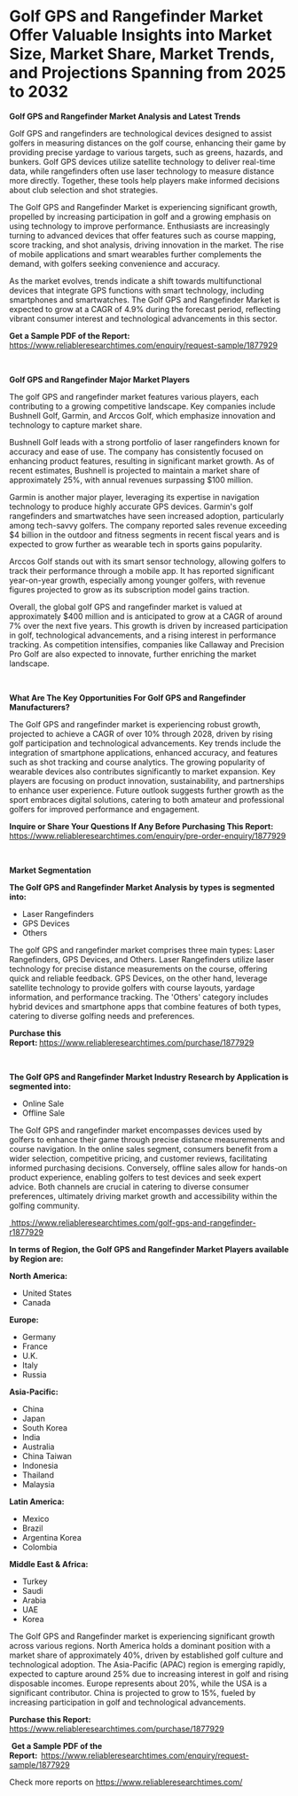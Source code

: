 <p><h1>Golf GPS and Rangefinder Market Offer Valuable Insights into Market Size, Market Share, Market Trends, and Projections Spanning from 2025 to 2032</h1></p><p><strong>Golf GPS and Rangefinder Market Analysis and Latest Trends</strong></p>
<p><p>Golf GPS and rangefinders are technological devices designed to assist golfers in measuring distances on the golf course, enhancing their game by providing precise yardage to various targets, such as greens, hazards, and bunkers. Golf GPS devices utilize satellite technology to deliver real-time data, while rangefinders often use laser technology to measure distance more directly. Together, these tools help players make informed decisions about club selection and shot strategies.</p><p>The Golf GPS and Rangefinder Market is experiencing significant growth, propelled by increasing participation in golf and a growing emphasis on using technology to improve performance. Enthusiasts are increasingly turning to advanced devices that offer features such as course mapping, score tracking, and shot analysis, driving innovation in the market. The rise of mobile applications and smart wearables further complements the demand, with golfers seeking convenience and accuracy.</p><p>As the market evolves, trends indicate a shift towards multifunctional devices that integrate GPS functions with smart technology, including smartphones and smartwatches. The Golf GPS and Rangefinder Market is expected to grow at a CAGR of 4.9% during the forecast period, reflecting vibrant consumer interest and technological advancements in this sector.</p></p>
<p><strong>Get a Sample PDF of the Report:&nbsp;</strong> <a href="https://www.reliableresearchtimes.com/enquiry/request-sample/1877929?utm_campaign=3088&utm_medium=2&utm_source=Github&utm_content=ia&utm_term=11042025&utm_id=golf-gps-and-rangefinder">https://www.reliableresearchtimes.com/enquiry/request-sample/1877929</a></p>
<p>&nbsp;</p>
<p><strong>Golf GPS and Rangefinder Major Market Players</strong></p>
<p><p>The golf GPS and rangefinder market features various players, each contributing to a growing competitive landscape. Key companies include Bushnell Golf, Garmin, and Arccos Golf, which emphasize innovation and technology to capture market share. </p><p>Bushnell Golf leads with a strong portfolio of laser rangefinders known for accuracy and ease of use. The company has consistently focused on enhancing product features, resulting in significant market growth. As of recent estimates, Bushnell is projected to maintain a market share of approximately 25%, with annual revenues surpassing $100 million.</p><p>Garmin is another major player, leveraging its expertise in navigation technology to produce highly accurate GPS devices. Garmin's golf rangefinders and smartwatches have seen increased adoption, particularly among tech-savvy golfers. The company reported sales revenue exceeding $4 billion in the outdoor and fitness segments in recent fiscal years and is expected to grow further as wearable tech in sports gains popularity.</p><p>Arccos Golf stands out with its smart sensor technology, allowing golfers to track their performance through a mobile app. It has reported significant year-on-year growth, especially among younger golfers, with revenue figures projected to grow as its subscription model gains traction.</p><p>Overall, the global golf GPS and rangefinder market is valued at approximately $400 million and is anticipated to grow at a CAGR of around 7% over the next five years. This growth is driven by increased participation in golf, technological advancements, and a rising interest in performance tracking. As competition intensifies, companies like Callaway and Precision Pro Golf are also expected to innovate, further enriching the market landscape.</p></p>
<p>&nbsp;</p>
<p><strong>What Are The Key Opportunities For Golf GPS and Rangefinder Manufacturers?</strong></p>
<p><p>The Golf GPS and rangefinder market is experiencing robust growth, projected to achieve a CAGR of over 10% through 2028, driven by rising golf participation and technological advancements. Key trends include the integration of smartphone applications, enhanced accuracy, and features such as shot tracking and course analytics. The growing popularity of wearable devices also contributes significantly to market expansion. Key players are focusing on product innovation, sustainability, and partnerships to enhance user experience. Future outlook suggests further growth as the sport embraces digital solutions, catering to both amateur and professional golfers for improved performance and engagement.</p></p>
<p><strong>Inquire or Share Your Questions If Any Before Purchasing This Report:</strong> <a href="https://www.reliableresearchtimes.com/enquiry/pre-order-enquiry/1877929?utm_campaign=3088&utm_medium=2&utm_source=Github&utm_content=ia&utm_term=11042025&utm_id=golf-gps-and-rangefinder">https://www.reliableresearchtimes.com/enquiry/pre-order-enquiry/1877929</a></p>
<p>&nbsp;</p>
<p><strong>Market Segmentation</strong></p>
<p><strong>The Golf GPS and Rangefinder Market Analysis by types is segmented into:</strong></p>
<p><ul><li>Laser Rangefinders</li><li>GPS Devices</li><li>Others</li></ul></p>
<p><p>The golf GPS and rangefinder market comprises three main types: Laser Rangefinders, GPS Devices, and Others. Laser Rangefinders utilize laser technology for precise distance measurements on the course, offering quick and reliable feedback. GPS Devices, on the other hand, leverage satellite technology to provide golfers with course layouts, yardage information, and performance tracking. The 'Others' category includes hybrid devices and smartphone apps that combine features of both types, catering to diverse golfing needs and preferences.</p></p>
<p><strong>Purchase this Report:&nbsp;</strong><a href="https://www.reliableresearchtimes.com/purchase/1877929?utm_campaign=3088&utm_medium=2&utm_source=Github&utm_content=ia&utm_term=11042025&utm_id=golf-gps-and-rangefinder">https://www.reliableresearchtimes.com/purchase/1877929</a></p>
<p>&nbsp;</p>
<p><strong>The Golf GPS and Rangefinder Market Industry Research by Application is segmented into:</strong></p>
<p><ul><li>Online Sale</li><li>Offline Sale</li></ul></p>
<p><p>The Golf GPS and rangefinder market encompasses devices used by golfers to enhance their game through precise distance measurements and course navigation. In the online sales segment, consumers benefit from a wider selection, competitive pricing, and customer reviews, facilitating informed purchasing decisions. Conversely, offline sales allow for hands-on product experience, enabling golfers to test devices and seek expert advice. Both channels are crucial in catering to diverse consumer preferences, ultimately driving market growth and accessibility within the golfing community.</p></p>
<p><a href="https://www.reliableresearchtimes.com/golf-gps-and-rangefinder-r1877929?utm_campaign=3088&utm_medium=2&utm_source=Github&utm_content=ia&utm_term=11042025&utm_id=golf-gps-and-rangefinder">&nbsp;https://www.reliableresearchtimes.com/golf-gps-and-rangefinder-r1877929</a></p>
<p><strong>In terms of Region, the Golf GPS and Rangefinder Market Players available by Region are:</strong></p>
<p>
    <p> <strong> North America: </strong>
        <ul>
            <li>United States</li>
            <li>Canada</li>
        </ul>
        </p> 
    <p> <strong> Europe: </strong>
        <ul>
            <li>Germany</li>
            <li>France</li>
            <li>U.K.</li>
            <li>Italy</li>
            <li>Russia</li>
        </ul>
        </p> 
    <p> <strong> Asia-Pacific: </strong>
        <ul>
            <li>China</li>
            <li>Japan</li>
            <li>South Korea</li>
            <li>India</li>
            <li>Australia</li>
            <li>China Taiwan</li>
            <li>Indonesia</li>
            <li>Thailand</li>
            <li>Malaysia</li>
        </ul>
        </p> 
    <p> <strong> Latin America: </strong>
        <ul>
            <li>Mexico</li>
            <li>Brazil</li>
            <li>Argentina Korea</li>
            <li>Colombia</li>
        </ul>
        </p> 
    <p> <strong> Middle East & Africa: </strong>
        <ul>
            <li>Turkey</li>
            <li>Saudi</li>
            <li>Arabia</li>
            <li>UAE</li>
            <li>Korea</li>
        </ul>
    </p>
    </p>
<p><p>The Golf GPS and Rangefinder market is experiencing significant growth across various regions. North America holds a dominant position with a market share of approximately 40%, driven by established golf culture and technological adoption. The Asia-Pacific (APAC) region is emerging rapidly, expected to capture around 25% due to increasing interest in golf and rising disposable incomes. Europe represents about 20%, while the USA is a significant contributor. China is projected to grow to 15%, fueled by increasing participation in golf and technological advancements.</p></p>
<p><strong>Purchase this Report: </strong><a href="https://www.reliableresearchtimes.com/purchase/1877929?utm_campaign=3088&utm_medium=2&utm_source=Github&utm_content=ia&utm_term=11042025&utm_id=golf-gps-and-rangefinder">https://www.reliableresearchtimes.com/purchase/1877929</a></p>
<p>&nbsp;<strong>Get a Sample PDF of the Report:&nbsp;&nbsp;</strong><a href="https://www.reliableresearchtimes.com/enquiry/request-sample/1877929?utm_campaign=3088&utm_medium=2&utm_source=Github&utm_content=ia&utm_term=11042025&utm_id=golf-gps-and-rangefinder">https://www.reliableresearchtimes.com/enquiry/request-sample/1877929</a></p>
<p><strong></strong></p>
<p>Check more reports on <a href="https://www.reliableresearchtimes.com/?utm_campaign=3088&utm_medium=2&utm_source=Github&utm_content=ia&utm_term=11042025&utm_id=golf-gps-and-rangefinder">https://www.reliableresearchtimes.com/</a></p>